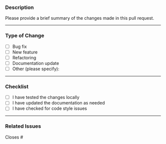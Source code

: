 ### Description

Please provide a brief summary of the changes made in this pull request.

---

### Type of Change

- [ ] Bug fix
- [ ] New feature
- [ ] Refactoring
- [ ] Documentation update
- [ ] Other (please specify):

---

### Checklist

- [ ] I have tested the changes locally
- [ ] I have updated the documentation as needed
- [ ] I have checked for code style issues

---

### Related Issues

Closes #<issue-number>
